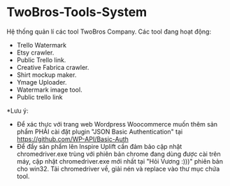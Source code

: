 # TwoBros-Tools-System
Hệ thống quản lí các tool TwoBros Company.
Các tool đang hoạt động:

 - Trello Watermark
 - Etsy crawler.
 - Public Trello link.
 - Creative Fabrica crawler.
 - Shirt mockup maker.
 - Ymage Uploader.
 - Watermark image tool.
 - Public trello link

*Lưu ý:

 - Để xác thực với trang web Wordpress Woocommerce muốn thêm sản phẩm PHẢI cài đặt plugin "JSON Basic Authentication" tại  https://github.com/WP-API/Basic-Auth
 - Để đẩy sản phẩm lên Inspire Uplift cần đảm bảo cập nhật chromedriver.exe trùng với phiên bản chrome đang dùng được cài trên máy, cập nhật chromedriver.exe mới nhất tại "Hỏi Vương :)))" phiên bản cho win32. Tải chromedriver về, giải nén và replace vào thư mục chứa tool.
